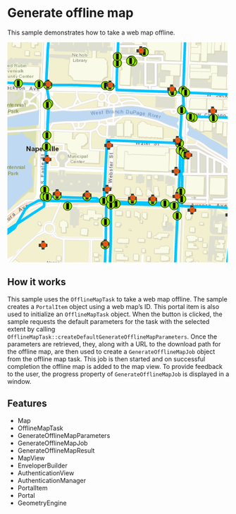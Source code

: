 # Generate offline map

This sample demonstrates how to take a web map offline.

![](screenshot.png)

## How it works
This sample uses the `OfflineMapTask` to take a web map offline. The sample creates a `PortalItem` object using a web map’s ID. This portal item is also used to initialize an `OfflineMapTask` object. When the button is clicked, the sample requests the default parameters for the task with the selected extent by calling `OfflineMapTask::createDefaultGenerateOfflineMapParameters`. Once the parameters are retrieved, they, along with a URL to the download path for the offline map, are then used to create a `GenerateOfflineMapJob` object from the offline map task. This job is then started and on successful completion the offline map is added to the map view. To provide feedback to the user, the progress property of `GenerateOfflineMapJob` is displayed in a window.

## Features
- Map
- OfflineMapTask
- GenerateOfflineMapParameters
- GenerateOfflineMapJob
- GenerateOfflineMapResult
- MapView
- EnveloperBuilder
- AuthenticationView
- AuthenticationManager
- PortalItem
- Portal
- GeometryEngine
